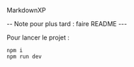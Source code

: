 MarkdownXP

-- Note pour plus tard : faire README ---


Pour lancer le projet :
```
npm i
npm run dev
```
